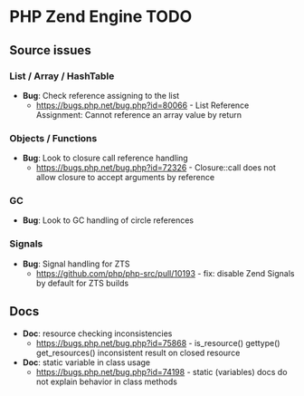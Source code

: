 # PHP Zend Engine TODO

## Source issues

### List / Array / HashTable

- **Bug**: Check reference assigning to the list
  - https://bugs.php.net/bug.php?id=80066 - List Reference Assignment: Cannot reference an array value by return

### Objects / Functions

- **Bug**: Look to closure call reference handling
  - https://bugs.php.net/bug.php?id=72326 - Closure::call does not allow closure to accept arguments by reference

### GC

- **Bug**: Look to GC handling of circle references

### Signals

- **Bug**: Signal handling for ZTS
  - https://github.com/php/php-src/pull/10193 - fix: disable Zend Signals by default for ZTS builds

## Docs

- **Doc**: resource checking inconsistencies
  - https://bugs.php.net/bug.php?id=75868 - is_resource() gettype() get_resources() inconsistent result on closed resource
- **Doc**: static variable in class usage
  - https://bugs.php.net/bug.php?id=74198 - static (variables) docs do not explain behavior in class methods

